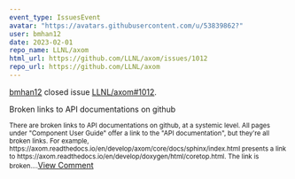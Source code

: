 ```yaml
---
event_type: IssuesEvent
avatar: "https://avatars.githubusercontent.com/u/53839862?"
user: bmhan12
date: 2023-02-01
repo_name: LLNL/axom
html_url: https://github.com/LLNL/axom/issues/1012
repo_url: https://github.com/LLNL/axom
---
```


<a href='https://github.com/bmhan12' target='_blank'>bmhan12</a> closed issue <a href='https://github.com/LLNL/axom/issues/1012' target='_blank'>LLNL/axom#1012</a>.

<p>Broken links to API documentations on github</p><small>There are broken links to API documentations on github, at a systemic level.  All pages under "Component User Guide" offer a link to the "API documentation", but they're all broken links.  For example, https://axom.readthedocs.io/en/develop/axom/core/docs/sphinx/index.html presents a link to https://axom.readthedocs.io/en/develop/doxygen/html/coretop.html.  The link is broken....</small><a href='https://github.com/LLNL/axom/issues/1012' target='_blank'>View Comment</a>